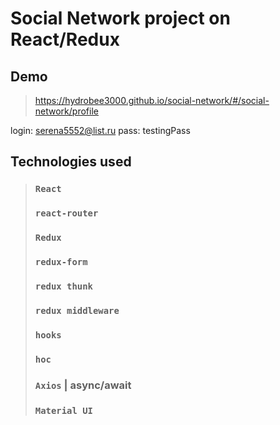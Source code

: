 # Social Network project on React/Redux


## Demo
>https://hydrobee3000.github.io/social-network/#/social-network/profile

login: serena5552@list.ru
pass: testingPass

## Technologies used

>### `React`
>### `react-router`
>### `Redux`
>### `redux-form`
>### `redux thunk`
>### `redux middleware`
>### `hooks`
>### `hoс`
>### `Axios` | async/await
>### `Material UI`
